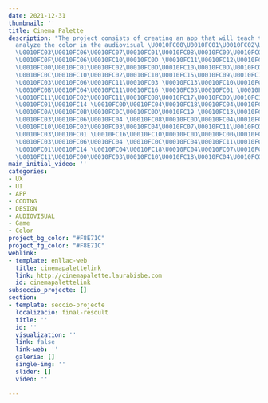 ```yaml
---
date: 2021-12-31
thumbnail: ''
title: Cinema Palette
description: "The project consists of creating an app that will teach the users to
  analyze the color in the audiovisual \U0010FC00\U0010FC01\U0010FC02\U0010FC03\U0010FC04\U0010FC02\U0010FC03
  \U0010FC03\U0010FC06\U0010FC07\U0010FC01\U0010FC08\U0010FC09\U0010FC06 \U0010FC0A\U0010FC0B\U0010FC0C\U0010FC0D\U0010FC0E
  \U0010FC0F\U0010FC06\U0010FC10\U0010FC0D \U0010FC11\U0010FC12\U0010FC12 \U0010FC13\U0010FC10\U0010FC0B\U0010FC0B
  \U0010FC00\U0010FC01\U0010FC02\U0010FC0D\U0010FC10\U0010FC0D\U0010FC03 \U0010FC01\U0010FC14
  \U0010FC0C\U0010FC10\U0010FC02\U0010FC10\U0010FC15\U0010FC09\U0010FC11\U0010FC0C\U0010FC04\U0010FC0D
  \U0010FC03\U0010FC06\U0010FC11\U0010FC03 \U0010FC13\U0010FC10\U0010FC0B\U0010FC0B
  \U0010FC0B\U0010FC04\U0010FC11\U0010FC16 \U0010FC03\U0010FC01 \U0010FC03\U0010FC06\U0010FC04
  \U0010FC11\U0010FC02\U0010FC11\U0010FC0B\U0010FC17\U0010FC0D\U0010FC10\U0010FC0D
  \U0010FC01\U0010FC14 \U0010FC0D\U0010FC04\U0010FC18\U0010FC04\U0010FC07\U0010FC11\U0010FC0B
  \U0010FC0A\U0010FC0B\U0010FC0C\U0010FC0D\U0010FC19 \U0010FC13\U0010FC06\U0010FC04\U0010FC07\U0010FC04
  \U0010FC03\U0010FC06\U0010FC04 \U0010FC08\U0010FC0D\U0010FC04\U0010FC07 \U0010FC13\U0010FC10\U0010FC0B\U0010FC0B
  \U0010FC10\U0010FC02\U0010FC03\U0010FC04\U0010FC07\U0010FC11\U0010FC00\U0010FC03
  \U0010FC03\U0010FC01 \U0010FC16\U0010FC10\U0010FC0D\U0010FC00\U0010FC01\U0010FC18\U0010FC04\U0010FC07
  \U0010FC03\U0010FC06\U0010FC04 \U0010FC0C\U0010FC04\U0010FC11\U0010FC02\U0010FC10\U0010FC02\U0010FC09
  \U0010FC01\U0010FC14 \U0010FC04\U0010FC18\U0010FC04\U0010FC07\U0010FC17 \U0010FC00\U0010FC01\U0010FC0B\U0010FC01\U0010FC07
  \U0010FC11\U0010FC00\U0010FC03\U0010FC10\U0010FC18\U0010FC04\U0010FC0B\U0010FC17\U0010FC0E"
main_initial_video: ''
categories:
- UX
- UI
- APP
- CODING
- DESIGN
- AUDIOVISUAL
- Game
- Color
project_bg_color: "#F8E71C"
project_fg_color: "#F8E71C"
weblink:
- template: enllac-web
  title: cinemapalettelink
  link: http://cinemapalette.laurabisbe.com
  id: cinemapalettelink
subseccio_projecte: []
section:
- template: seccio-projecte
  localizacio: final-resoult
  title: ''
  id: ''
  visualization: ''
  link: false
  link-web: ''
  galeria: []
  single-img: ''
  slider: []
  video: ''

---
```

